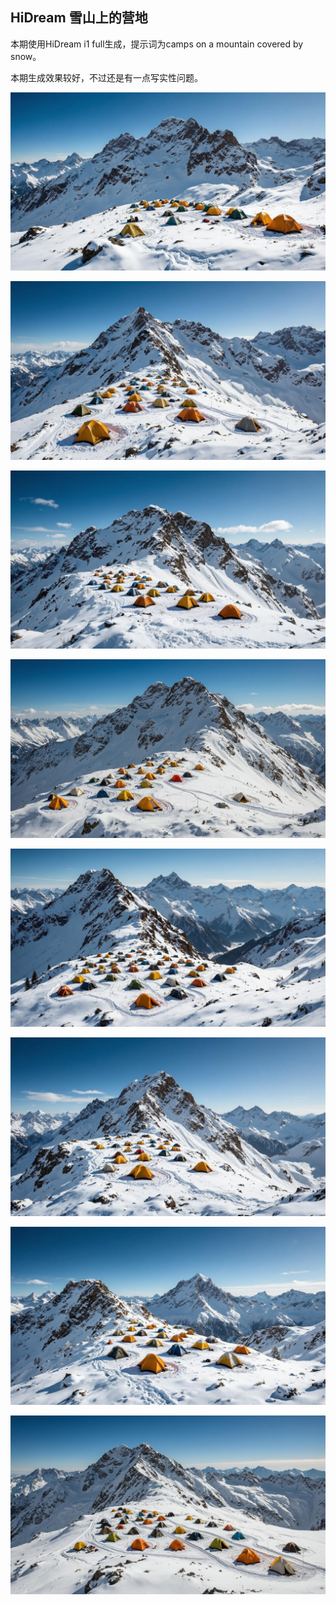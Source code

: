 ## HiDream 雪山上的营地

本期使用HiDream i1 full生成，提示词为camps on a mountain covered by snow。

本期生成效果较好，不过还是有一点写实性问题。

![ComfyUI_00001_.jpg](https://github.com/Willian7004/media-blog/blob/main/files/202505/2025052510/ComfyUI_00001_.jpg?raw=true)

![ComfyUI_00002_.jpg](https://github.com/Willian7004/media-blog/blob/main/files/202505/2025052510/ComfyUI_00002_.jpg?raw=true)

![ComfyUI_00003_.jpg](https://github.com/Willian7004/media-blog/blob/main/files/202505/2025052510/ComfyUI_00003_.jpg?raw=true)

![ComfyUI_00004_.jpg](https://github.com/Willian7004/media-blog/blob/main/files/202505/2025052510/ComfyUI_00004_.jpg?raw=true)

![ComfyUI_00006_.jpg](https://github.com/Willian7004/media-blog/blob/main/files/202505/2025052510/ComfyUI_00006_.jpg?raw=true)

![ComfyUI_00008_.jpg](https://github.com/Willian7004/media-blog/blob/main/files/202505/2025052510/ComfyUI_00008_.jpg?raw=true)

![ComfyUI_00009_.jpg](https://github.com/Willian7004/media-blog/blob/main/files/202505/2025052510/ComfyUI_00009_.jpg?raw=true)

![ComfyUI_00010_.jpg](https://github.com/Willian7004/media-blog/blob/main/files/202505/2025052510/ComfyUI_00010_.jpg?raw=true)